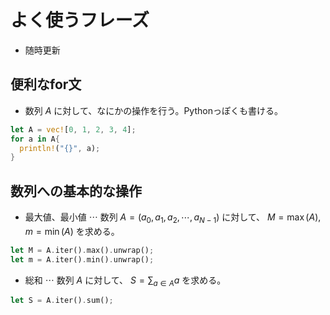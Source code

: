 <script type="text/x-mathjax-config">MathJax.Hub.Config({tex2jax:{inlineMath:[['\$','\$'],['\\(','\\)']],processEscapes:true},CommonHTML: {matchFontHeight:false}});</script>
<script type="text/javascript" async src="https://cdnjs.cloudflare.com/ajax/libs/mathjax/2.7.1/MathJax.js?config=TeX-MML-AM_CHTML"></script>
# よく使うフレーズ

* 随時更新

## 便利なfor文
* 数列 $A$ に対して、なにかの操作を行う。Pythonっぽくも書ける。

``` rust
let A = vec![0, 1, 2, 3, 4];
for a in A{
  println!("{}", a);
}
```

## 数列への基本的な操作
* 最大値、最小値 $\cdots$ 数列 $A = (a_0, a_1, a_2, \cdots, a_{N-1})$ に対して、 $M = \max{(A)},m = \min{(A)}$ を求める。
``` rust
let M = A.iter().max().unwrap();
let m = A.iter().min().unwrap();
```

* 総和 $\cdots$ 数列 $A$ に対して、 $S = \displaystyle \sum_{a \in A} a$ を求める。
``` rust
let S = A.iter().sum();
```

